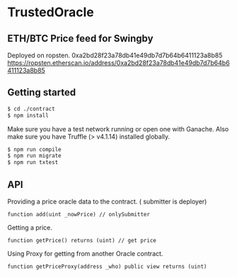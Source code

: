 # TrustedOracle

## ETH/BTC Price feed for Swingby

Deployed on ropsten.
0xa2bd28f23a78db41e49db7d7b64b6411123a8b85
https://ropsten.etherscan.io/address/0xa2bd28f23a78db41e49db7d7b64b6411123a8b85

## Getting started

```bash
$ cd ./contract
$ npm install
```

Make sure you have a test network running or open one with Ganache. Also make sure you have Truffle (> v4.1.14) installed globally.

```bash
$ npm run compile
$ npm run migrate
$ npm run txtest
```

## API

Providing a price oracle data to the contract. ( submitter is deployer)
```
function add(uint _nowPrice) // onlySubmitter
```
Getting a price.
```
function getPrice() returns (uint) // get price
```
Using Proxy for getting from another Oracle contract.
```
function getPriceProxy(address _who) public view returns (uint)
```
